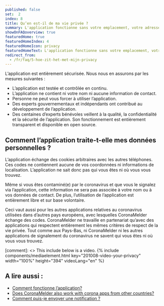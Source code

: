 ```yaml
---
published: false
set:  2
index: 8
title: Qu’en est-il de ma vie privée ?
summary: L'application fonctionne sans votre emplacement, votre adresse e-mail, votre numéro de téléphone ou d'autres informations de contact.
showOnFAQoverview: true
featuredHome: true
featuredHomeIndex: 4
featuredHomeIcon: privacy
featuredHomeText: L'application fonctionne sans votre emplacement, votre adresse e-mail, votre numéro de téléphone ou d'autres informations de contact.
redirect_from: 
  - /fr/faq/5-hoe-zit-het-met-mijn-privacy
---
```

L’application est entièrement sécurisée. Nous nous en assurons par les mesures suivantes :

- L’application est testée et contrôlée en continu.
- L’application ne contient ni votre nom ni aucune information de contact.
- Personne ne peut vous forcer à utiliser l’application.
- Des experts gouvernementaux et indépendants ont contribué au développement de l’application.
- Des centaines d’experts bénévoles veillent à la qualité, la confidentialité et la sécurité de l’application. Son fonctionnement est entièrement transparent et disponible en open source.

## Comment l’application traite-t-elle mes données personnelles ?

L’application échange des cookies arbitraires avec les autres téléphones. Ces codes ne contiennent aucune de vos coordonnées ni informations de localisation. L’application ne sait donc pas qui vous êtes ni où vous vous trouvez.

Même si vous êtes contaminé(e) par le coronavirus et que vous le signalez via l’application, cette information ne sera pas associée à votre nom ou à vos données de contact. De plus, l’utilisation de l’application est entièrement libre et sur base volontaire.

Ceci vaut aussi pour les autres applications relatives au coronavirus utilisées dans d’autres pays européens, avec lesquelles CoronaMelder échange des codes. CoronaMelder ne travaille en partenariat qu’avec des applications qui respectent entièrement les mêmes critères de respect de la vie privée. Tout comme aux Pays-Bas, ni CoronaMelder ni les autres applications de signalement du coronavirus ne savent qui vous êtes ni où vous vous trouvez.

[comment]: <> This include below is a video.
{% include components/mediaelement.html key="201008-video-your-privacy" width="100%" height="394"  videoLang="en" %}

## A lire aussi :
 
- <a href="/{{page.lang}}/faq/1-2-hoe-werkt-de-app" lang="en" hreflang="en">Comment fonctionne l’application?</a>
- <a href="/{{page.lang}}/faq/13-gebruik-app-uit-ander-land" lang="en" hreflang="en">Does CoronaMelder also work with corona apps from other countries?</a>
- <a href="/{{page.lang}}/faq/1-4-hoe-stuur-ik-een-melding" lang="en" hreflang="en">Comment puis-je envoyer une notification ?</a>

